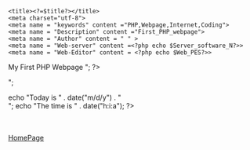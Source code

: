 <!DOCTYPE html>
<html lang="en">
<head>
<link rel="stylesheet" href="cis475.css">
	<?php require_once('vars.php');?>
	
	<title><?=$title?></title>
    <meta charset="utf-8">
	<meta name = "keywords" content ="PHP,Webpage,Internet,Coding">
	<meta name = "Description" content ="First_PHP_webpage">
	<meta name = "Author" content = " " >
	<meta name = "Web-server" content =<?php echo $Server_software_N?>>
	<meta name = "Web-Editor" content = <?php echo $Web_PES?>>
	


	

</head>
<body>

<?php echo"<h1> My First PHP Webpage </h1>"; ?>

<div class="bg"> </div>
<div class ="p">
<?php
echo "<p> </p>";

echo "Today is " . date("m/d/y") . "<br>";
echo "The time is " . date("h:i:a");
?>

<br><br>
<a href='../index.html'> HomePage </a>

<br>

</div>

</html>
